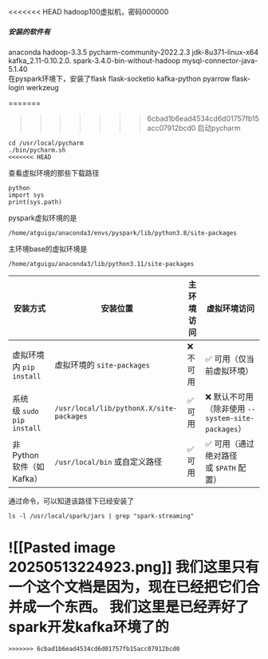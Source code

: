 <<<<<<< HEAD
hadoop100虚拟机，密码000000

##### 安装的软件有
anaconda      hadoop-3.3.5    pycharm-community-2022.2.3        jdk-8u371-linux-x64
kafka_2.11-0.10.2.0.                spark-3.4.0-bin-without-hadoop
mysql-connector-java-5.1.40     
在pyspark环境下，安装了flask   flask-socketio  kafka-python   pyarrow flask-login werkzeug

=======
>>>>>>> 6cbad1b6ead4534cd6d01757fb15acc07912bcd0
启动pycharm
```
cd /usr/local/pycharm
./bin/pycharm.sh
<<<<<<< HEAD
```

查看虚拟环境的那些下载路径
```
python
import sys
print(sys.path)
```

pyspark虚拟环境的是
```
/home/atguigu/anaconda3/envs/pyspark/lib/python3.8/site-packages
```
主环境base的虚拟环境是
```
/home/atguigu/anaconda3/lib/python3.11/site-packages
```

|​**​安装方式​**​|​**​安装位置​**​|​**​主环境访问​**​|​**​虚拟环境访问​**​|
|---|---|---|---|
|虚拟环境内 `pip install`|虚拟环境的 `site-packages`|❌ 不可用|✅ 可用（仅当前虚拟环境）|
|系统级 `sudo pip install`|`/usr/local/lib/pythonX.X/site-packages`|✅ 可用|❌ 默认不可用（除非使用 `--system-site-packages`）|
|非 Python 软件（如 Kafka）|`/usr/local/bin` 或自定义路径|✅ 可用|✅ 可用（通过绝对路径或 `$PATH` 配置）|
通过命令，可以知道该路径下已经安装了
```
ls -l /usr/local/spark/jars | grep "spark-streaming"
```
![[Pasted image 20250513224923.png]]
我们这里只有一个这个文档是因为，现在已经把它们合并成一个东西。
我们这里是已经弄好了spark开发kafka环境了的
=======
```
>>>>>>> 6cbad1b6ead4534cd6d01757fb15acc07912bcd0
